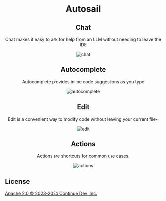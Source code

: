 <div align="center">

</div>

<h1 align="center">Autosail</h1>

<div align="center">

</div>

<div align="center">


<p></p>

## Chat

Chat makes it easy to ask for help from an LLM without needing to leave the IDE

![chat](docs/static/img/chat.gif)

## Autocomplete

Autocomplete provides inline code suggestions as you type

![autocomplete](docs/static/img/autocomplete.gif)

## Edit

Edit is a convenient way to modify code without leaving your current file~

![edit](docs/static/img/edit.gif)

## Actions

Actions are shortcuts for common use cases.

![actions](docs/static/img/actions.gif)

</div>

## License

[Apache 2.0 © 2023-2024 Continue Dev, Inc.](./LICENSE)
